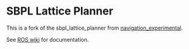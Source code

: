 SBPL Lattice Planner
====================

This is a fork of the sbpl_lattice_planner from [navigation_experimental](https://github.com/ros-planning/navigation_experimental).

See [ROS wiki](http://wiki.ros.org/sbpl_lattice_planner) for documentation.
